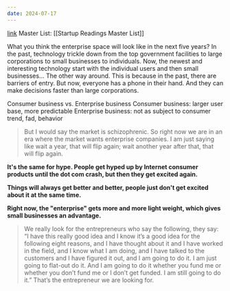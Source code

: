 ```yaml
---
date: 2024-07-17
---
```

[link](https://techcrunch.com/2013/01/27/marc-andreessen-on-the-future-of-the-enterprise/?guccounter=1)
Master List: [[Startup Readings Master List]]

What you think the enterprise space will look like in the next five years?
	In the past, technology trickle down from the top government facilities to large corporations to small businesses to individuals. Now, the newest and interesting technology start with the individual users and then small businesses... The other way around.
		This is because in the past, there are barriers of entry. But now, everyone has a phone in their hand. And they can make decisions faster than large corporations.

Consumer business vs. Enterprise business
	Consumer business: larger user base, more predictable
	Enterprise business: not as subject to consumer trend, fad, behavior

> But I would say the market is schizophrenic. So right now we are in an era where the market wants enterprise companies. I am just saying like wait a year, that will flip again; wait another year after that, that will flip again.

**It's the same for hype. People get hyped up by Internet consumer products until the dot com crash, but then they get excited again.**

**Things will always get better and better, people just don't get excited about it at the same time.**

**Right now, the "enterprise" gets more and more light weight, which gives small businesses an advantage.**

> We really look for the entrepreneurs who say the following, they say: “I have this really good idea and I know it’s a good idea for the following eight reasons, and I have thought about it and I have worked in the field, and I know what I am doing, and I have talked to the customers and I have figured it out, and I am going to do it. I am just going to flat-out do it. And I am going to do it whether you fund me or whether you don’t fund me or I don’t get funded. I am still going to do it.” That’s the entrepreneur we are looking for.

